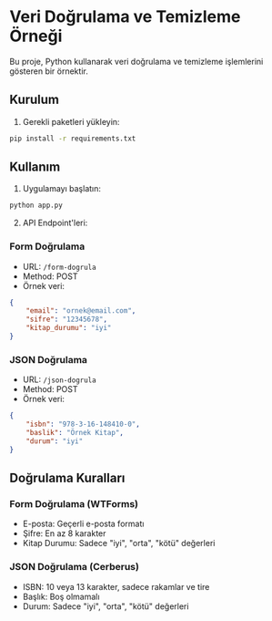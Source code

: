 # Veri Doğrulama ve Temizleme Örneği

Bu proje, Python kullanarak veri doğrulama ve temizleme işlemlerini gösteren bir örnektir.

## Kurulum

1. Gerekli paketleri yükleyin:
```bash
pip install -r requirements.txt
```

## Kullanım

1. Uygulamayı başlatın:
```bash
python app.py
```

2. API Endpoint'leri:

### Form Doğrulama
- URL: `/form-dogrula`
- Method: POST
- Örnek veri:
```json
{
    "email": "ornek@email.com",
    "sifre": "12345678",
    "kitap_durumu": "iyi"
}
```

### JSON Doğrulama
- URL: `/json-dogrula`
- Method: POST
- Örnek veri:
```json
{
    "isbn": "978-3-16-148410-0",
    "baslik": "Örnek Kitap",
    "durum": "iyi"
}
```

## Doğrulama Kuralları

### Form Doğrulama (WTForms)
- E-posta: Geçerli e-posta formatı
- Şifre: En az 8 karakter
- Kitap Durumu: Sadece "iyi", "orta", "kötü" değerleri

### JSON Doğrulama (Cerberus)
- ISBN: 10 veya 13 karakter, sadece rakamlar ve tire
- Başlık: Boş olmamalı
- Durum: Sadece "iyi", "orta", "kötü" değerleri 